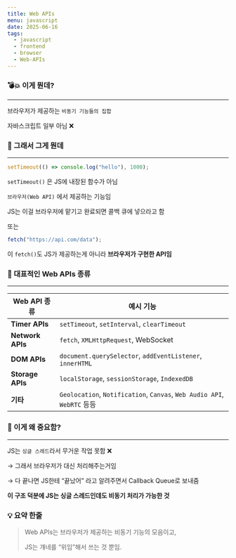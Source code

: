 ```yaml
---
title: Web APIs
menu: javascript
date: 2025-06-16
tags:
  - javascript
  - frontend
  - browser
  - Web-APIs
---
```


### 💣💥 이게 뭔데?

---

브라우저가 제공하는 `비동기 기능들의 집합`

자바스크립트 일부 아님 ❌

### 🎃 그래서 그게 뭔데

---

```jsx
setTimeout(() => console.log("hello"), 1000);
```

`setTimeout()` 은 JS에 내장된 함수가 아님

`브라우저(Web API)` 에서 제공하는 기능임

JS는 이걸 브라우저에 맡기고 완료되면 콜백 큐에 넣으라고 함

또는

```jsx
fetch("https://api.com/data");
```

이 `fetch()`도 JS가 제공하는게 아니라 **브라우저가 구현한 API임**

### 🎃 대표적인 Web APIs 종류

---

| Web API 종류 | 예시 기능 |
| --- | --- |
| **Timer APIs** | `setTimeout`, `setInterval`, `clearTimeout` |
| **Network APIs** | `fetch`, `XMLHttpRequest`, WebSocket |
| **DOM APIs** | `document.querySelector`, `addEventListener`, `innerHTML` |
| **Storage APIs** | `localStorage`, `sessionStorage`, `IndexedDB` |
| **기타** | `Geolocation`, `Notification`, `Canvas`, `Web Audio API`, `WebRTC` 등등 |

### 🎃 이게 왜 중요함?

---

JS는 `싱글 스레드`라서 무거운 작업 못함 ❌

→ 그래서 브라우저가 대신 처리해주는거임

→ 다 끝나면 JS한테 “끝났어” 라고 알려주면서 Callback Queue로 보내줌

**이 구조 덕분에 JS는 싱글 스레드인데도 비동기 처리가 가능한 것**

### 💡 요약 한줄

> Web APIs는 브라우저가 제공하는 비동기 기능의 모음이고,
>
>
> JS는 걔네를 “위임”해서 쓰는 것 뿐임.
>
